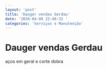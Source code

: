 ```yaml
---
layout: 'post'
title: 'Dauger vendas Gerdau'
date: '2020-04-09 22:40:32 '
categories: 'Serviços e Manutenção'
---
```


# Dauger vendas Gerdau

aços em geral e corte dobra 
